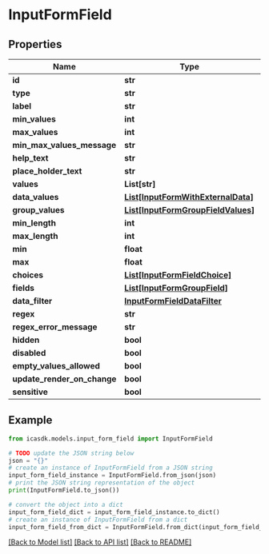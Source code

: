 # InputFormField


## Properties

Name | Type | Description | Notes
------------ | ------------- | ------------- | -------------
**id** | **str** |  | [optional] 
**type** | **str** |  | [optional] 
**label** | **str** |  | [optional] 
**min_values** | **int** |  | [optional] 
**max_values** | **int** |  | [optional] 
**min_max_values_message** | **str** |  | [optional] 
**help_text** | **str** |  | [optional] 
**place_holder_text** | **str** |  | [optional] 
**values** | **List[str]** |  | [optional] 
**data_values** | [**List[InputFormWithExternalData]**](InputFormWithExternalData.md) |  | [optional] 
**group_values** | [**List[InputFormGroupFieldValues]**](InputFormGroupFieldValues.md) |  | [optional] 
**min_length** | **int** |  | [optional] 
**max_length** | **int** |  | [optional] 
**min** | **float** |  | [optional] 
**max** | **float** |  | [optional] 
**choices** | [**List[InputFormFieldChoice]**](InputFormFieldChoice.md) |  | [optional] 
**fields** | [**List[InputFormGroupField]**](InputFormGroupField.md) |  | [optional] 
**data_filter** | [**InputFormFieldDataFilter**](InputFormFieldDataFilter.md) |  | [optional] 
**regex** | **str** |  | [optional] 
**regex_error_message** | **str** |  | [optional] 
**hidden** | **bool** |  | [optional] 
**disabled** | **bool** |  | [optional] 
**empty_values_allowed** | **bool** |  | [optional] 
**update_render_on_change** | **bool** |  | [optional] 
**sensitive** | **bool** |  | [optional] 

## Example

```python
from icasdk.models.input_form_field import InputFormField

# TODO update the JSON string below
json = "{}"
# create an instance of InputFormField from a JSON string
input_form_field_instance = InputFormField.from_json(json)
# print the JSON string representation of the object
print(InputFormField.to_json())

# convert the object into a dict
input_form_field_dict = input_form_field_instance.to_dict()
# create an instance of InputFormField from a dict
input_form_field_from_dict = InputFormField.from_dict(input_form_field_dict)
```
[[Back to Model list]](../README.md#documentation-for-models) [[Back to API list]](../README.md#documentation-for-api-endpoints) [[Back to README]](../README.md)


